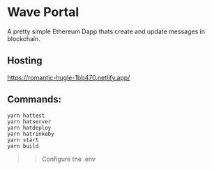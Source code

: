 # Wave Portal
A pretty simple Ethereum Dapp thats create and update messages in blockchain.

## Hosting
https://romantic-hugle-1bb470.netlify.app/

## Commands:

```shell
yarn hattest
yarn hatserver
yarn hatdeploy
yarn hatrinkeby
yarn start
yarn build
```
>> Configure the .env
